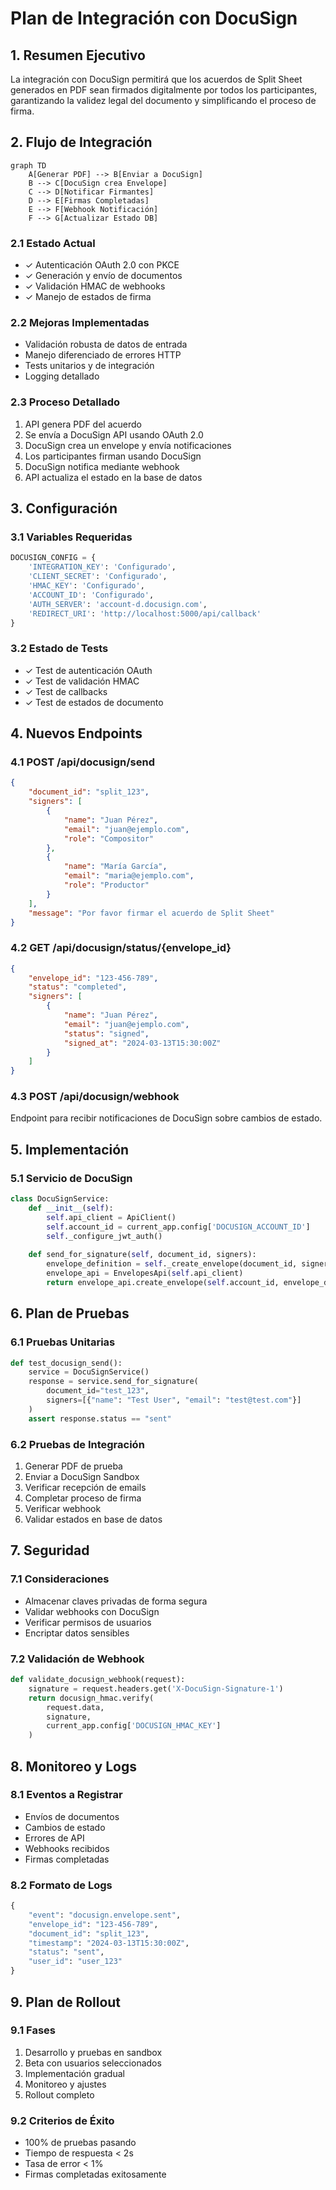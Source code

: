 # Plan de Integración con DocuSign

## 1. Resumen Ejecutivo
La integración con DocuSign permitirá que los acuerdos de Split Sheet generados en PDF sean firmados digitalmente por todos los participantes, garantizando la validez legal del documento y simplificando el proceso de firma.

## 2. Flujo de Integración

```mermaid
graph TD
    A[Generar PDF] --> B[Enviar a DocuSign]
    B --> C[DocuSign crea Envelope]
    C --> D[Notificar Firmantes]
    D --> E[Firmas Completadas]
    E --> F[Webhook Notificación]
    F --> G[Actualizar Estado DB]
```

### 2.1 Estado Actual
- ✓ Autenticación OAuth 2.0 con PKCE
- ✓ Generación y envío de documentos
- ✓ Validación HMAC de webhooks
- ✓ Manejo de estados de firma

### 2.2 Mejoras Implementadas
- Validación robusta de datos de entrada
- Manejo diferenciado de errores HTTP
- Tests unitarios y de integración
- Logging detallado

### 2.3 Proceso Detallado
1. API genera PDF del acuerdo
2. Se envía a DocuSign API usando OAuth 2.0
3. DocuSign crea un envelope y envía notificaciones
4. Los participantes firman usando DocuSign
5. DocuSign notifica mediante webhook
6. API actualiza el estado en la base de datos

## 3. Configuración

### 3.1 Variables Requeridas
```python
DOCUSIGN_CONFIG = {
    'INTEGRATION_KEY': 'Configurado',
    'CLIENT_SECRET': 'Configurado',
    'HMAC_KEY': 'Configurado',
    'ACCOUNT_ID': 'Configurado',
    'AUTH_SERVER': 'account-d.docusign.com',
    'REDIRECT_URI': 'http://localhost:5000/api/callback'
}
```

### 3.2 Estado de Tests
- ✓ Test de autenticación OAuth
- ✓ Test de validación HMAC
- ✓ Test de callbacks
- ✓ Test de estados de documento

## 4. Nuevos Endpoints

### 4.1 POST /api/docusign/send
```json
{
    "document_id": "split_123",
    "signers": [
        {
            "name": "Juan Pérez",
            "email": "juan@ejemplo.com",
            "role": "Compositor"
        },
        {
            "name": "María García",
            "email": "maria@ejemplo.com",
            "role": "Productor"
        }
    ],
    "message": "Por favor firmar el acuerdo de Split Sheet"
}
```

### 4.2 GET /api/docusign/status/{envelope_id}
```json
{
    "envelope_id": "123-456-789",
    "status": "completed",
    "signers": [
        {
            "name": "Juan Pérez",
            "email": "juan@ejemplo.com",
            "status": "signed",
            "signed_at": "2024-03-13T15:30:00Z"
        }
    ]
}
```

### 4.3 POST /api/docusign/webhook
Endpoint para recibir notificaciones de DocuSign sobre cambios de estado.

## 5. Implementación

### 5.1 Servicio de DocuSign
```python
class DocuSignService:
    def __init__(self):
        self.api_client = ApiClient()
        self.account_id = current_app.config['DOCUSIGN_ACCOUNT_ID']
        self._configure_jwt_auth()
    
    def send_for_signature(self, document_id, signers):
        envelope_definition = self._create_envelope(document_id, signers)
        envelope_api = EnvelopesApi(self.api_client)
        return envelope_api.create_envelope(self.account_id, envelope_definition)
```

## 6. Plan de Pruebas

### 6.1 Pruebas Unitarias
```python
def test_docusign_send():
    service = DocuSignService()
    response = service.send_for_signature(
        document_id="test_123",
        signers=[{"name": "Test User", "email": "test@test.com"}]
    )
    assert response.status == "sent"
```

### 6.2 Pruebas de Integración
1. Generar PDF de prueba
2. Enviar a DocuSign Sandbox
3. Verificar recepción de emails
4. Completar proceso de firma
5. Verificar webhook
6. Validar estados en base de datos

## 7. Seguridad

### 7.1 Consideraciones
- Almacenar claves privadas de forma segura
- Validar webhooks con DocuSign
- Verificar permisos de usuarios
- Encriptar datos sensibles

### 7.2 Validación de Webhook
```python
def validate_docusign_webhook(request):
    signature = request.headers.get('X-DocuSign-Signature-1')
    return docusign_hmac.verify(
        request.data,
        signature,
        current_app.config['DOCUSIGN_HMAC_KEY']
    )
```

## 8. Monitoreo y Logs

### 8.1 Eventos a Registrar
- Envíos de documentos
- Cambios de estado
- Errores de API
- Webhooks recibidos
- Firmas completadas

### 8.2 Formato de Logs
```python
{
    "event": "docusign.envelope.sent",
    "envelope_id": "123-456-789",
    "document_id": "split_123",
    "timestamp": "2024-03-13T15:30:00Z",
    "status": "sent",
    "user_id": "user_123"
}
```

## 9. Plan de Rollout

### 9.1 Fases
1. Desarrollo y pruebas en sandbox
2. Beta con usuarios seleccionados
3. Implementación gradual
4. Monitoreo y ajustes
5. Rollout completo

### 9.2 Criterios de Éxito
- 100% de pruebas pasando
- Tiempo de respuesta < 2s
- Tasa de error < 1%
- Firmas completadas exitosamente
